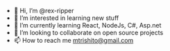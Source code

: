 - 👋 Hi, I’m @rex-ripper
- 👀 I’m interested in learning new stuff
- 🌱 I’m currently learning React, NodeJs, C#, Asp.net
- 💞️ I’m looking to collaborate on open source projects
- 📫 How to reach me mtrishito@gmail.com

<!---
rex-ripper/rex-ripper is a ✨ special ✨ repository because its `README.md` (this file) appears on your GitHub profile.
You can click the Preview link to take a look at your changes.
--->
